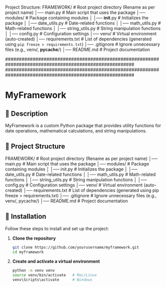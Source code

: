 Project Structure:
FRAMEWORK/            # Root project directory (Rename as per project name)
│── main.py             # Main script that uses the package
│── modules/            # Package containing modules
│   │── __init__.py     # Initializes the package
│   │── date_utils.py   # Date-related functions
│   │── math_utils.py   # Math-related functions
│   │── string_utils.py # String manipulation functions
│   │── config.py       # Configuration settings
│── venv/               # Virtual environment (auto-created)
│── requirements.txt    # List of dependencies (generated using `pip freeze > requirements.txt`)
│── .gitignore          # Ignore unnecessary files (e.g., venv/, __pycache__/)
│── README.md           # Project documentation

#######################################################################################################
#######################################################################################################
# MyFramework

## 📌 Description
MyFramework is a custom Python package that provides utility functions for date operations, mathematical calculations, and string manipulations.

## 📂 Project Structure
FRAMEWORK/ # Root project directory (Rename as per project name)
│── main.py # Main script that uses the package
│── modules/ # Package containing modules
│ │── init.py # Initializes the package
│ │── date_utils.py # Date-related functions
│ │── math_utils.py # Math-related functions
│ │── string_utils.py # String manipulation functions
│ │── config.py # Configuration settings
│── venv/ # Virtual environment (auto-created)
│── requirements.txt # List of dependencies (generated using pip freeze > requirements.txt)
│── .gitignore # Ignore unnecessary files (e.g., venv/, pycache/)
│── README.md # Project documentation


## 🚀 Installation
Follow these steps to install and set up the project:

1. **Clone the repository**  
   ```sh
   git clone https://github.com/yourusername/myframework.git
   cd myframework

2. **Create and activate a virtual environment**
   ```sh
   python -m venv venv
   source venv/bin/activate   # Mac/Linux
   venv\Scripts\activate      # Windows
